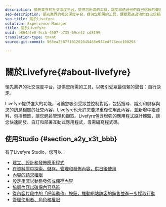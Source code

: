 ```yaml
---
description: 領先業界的社交深度平台，提供您所需的工具，讓受眾透過他們自己信賴的聲音吸引受眾。
seo-description: 領先業界的社交深度平台，提供您所需的工具，讓受眾透過他們自己信賴的聲音吸引受眾。
seo-title: 關於Livefyre
solution: Experience Manager
title: 關於Livefyre
uuid: b864afe0-9ccb-4607-b735-69ce42 cd8199
translation-type: tm+mt
source-git-commit: 566ea2587f101202045488e9f4edf73ece100293

---
```



# 關於Livefyre{#about-livefyre}

領先業界的社交深度平台，提供您所需的工具，以吸引受眾最信賴的聲音：自行決定。

Livefyre提供強大的功能，可讓您吸引受眾並控制對話，包括搜尋、識別和儲存與您的訊息相關的社交內容。Livefyre也允許您要求重復使用此內容，並新增中繼資料，包括標籤，讓您輕鬆管理和擷取。Livefyre包含增強的應用程式設計體驗，讓您快速開發、自訂和部署互動式應用程式，毋需編寫程式碼。

## 使用Studio {#section_a2y_x3t_bbb}

有了Livefyre Studio，您可以：

* [建立、設計和發佈應用程式](c-about-apps/c-about-apps.md#c_about_apps)
* [在資料庫中探索、儲存、管理和發佈內容，供日後使用](c-library/c-assets/c-assets.md)
* [內容的請求權限](c-how-requesting-rights-works/t-send-a-rights-request-to-own-a-digital-asset.md#t_send_a_rights_request_to_own_a_digital_asset)
* [設定串流以動態發佈或儲存內容](c-streams/t-create-a-new-stream.md#t_create_a_new_stream)
* [協調內容以確保內容品質](c-features-livefyre/c-about-moderation/c-setting-up-moderation.md#c_setting_up_moderation)
* [從內容片段中的「呼叫動作」按鈕，推動網站訪客的銷售並進一步採取行動](c-features-livefyre/c-ugc-commerce.md#c_ugc_commerce)
* [管理使用者、角色和權限](c-about-apps/c-about-apps.md#c_about_apps)

